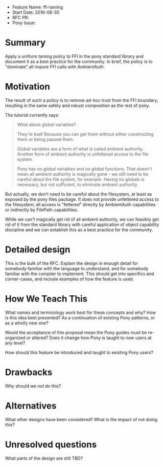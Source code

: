 - Feature Name: ffi-taming
- Start Date: 2016-08-30
- RFC PR:
- Pony Issue:

# Summary

Apply a uniform taming policy to FFI in the pony standard library
and document it as a best practice for the community. In brief,
the policy is to "dominate" all impure FFI calls with AmbientAuth.

# Motivation

The result of such a policy is to remove ad-hoc trust from the FFI boundary,
resulting in the same safety and robust composition as the rest of pony.

The tutorial currently says:

> What about global variables?
>
> They're bad! Because you can get them without either constructing them or being passed them.
>
> Global variables are a form of what is called ambient authority. Another form of ambient authority is unfettered access to the file system.
>
> Pony has no global variables and no global functions. That doesn't mean all ambient authority is magically gone - we still need to be careful about the file system, for example. Having no globals is necessary, but not sufficient, to eliminate ambient authority.

But actually, we don't need to be careful about the filesystem, at least as
exposed by the pony files package. It does not provide unfettered access to the filesystem;
all access is "fettered" directly by AmbientAuth capabilities or indirectly
by FilePath capabilities.

While we can't magically get rid of all ambient authority, we can feasibly
get rid of it from the standard library with careful application of object
capability discipline and we can establish this as a best practice for the community.

# Detailed design

This is the bulk of the RFC. Explain the design in enough detail for somebody familiar with the language to understand, and for somebody familiar with the compiler to implement. This should get into specifics and corner-cases, and include examples of how the feature is used.

# How We Teach This

What names and terminology work best for these concepts and why? How is this idea best presented? As a continuation of existing Pony patterns, or as a wholly new one?

Would the acceptance of this proposal mean the Pony guides must be re-organized or altered? Does it change how Pony is taught to new users at any level?

How should this feature be introduced and taught to existing Pony users?

# Drawbacks

Why should we *not* do this?

# Alternatives

What other designs have been considered? What is the impact of not doing this?

# Unresolved questions

What parts of the design are still TBD?
